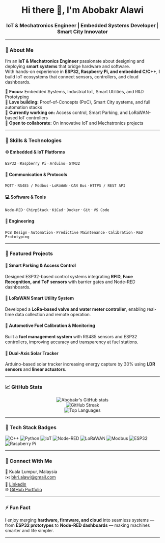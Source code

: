 <!-- Abobakr Alawi Al-Anbasah | IoT & Mechatronics Engineer -->

<h1 align="center">Hi there 👋, I'm Abobakr Alawi</h1>
<h3 align="center">IoT & Mechatronics Engineer | Embedded Systems Developer | Smart City Innovator</h3>

---

### 🚀 About Me  
I’m an **IoT & Mechatronics Engineer** passionate about designing and deploying **smart systems** that bridge hardware and software.  
With hands-on experience in **ESP32, Raspberry Pi, and embedded C/C++**, I build IoT ecosystems that connect sensors, controllers, and cloud dashboards.

🔹 **Focus:** Embedded Systems, Industrial IoT, Smart Utilities, and R&D Prototyping  
🔹 **Love building:** Proof-of-Concepts (PoC), Smart City systems, and full automation stacks  
🔹 **Currently working on:** Access control, Smart Parking, and LoRaWAN-based IoT controllers  
🔹 **Open to collaborate:** On innovative IoT and Mechatronics projects  

---

### 🧠 Skills & Technologies  

#### ⚙️ Embedded & IoT Platforms  
`ESP32` · `Raspberry Pi` · `Arduino` · `STM32`  

#### 📡 Communication & Protocols  
`MQTT` · `RS485 / Modbus` · `LoRaWAN` · `CAN Bus` · `HTTPS / REST API`  

#### 💻 Software & Tools  
`Node-RED` · `ChirpStack` · `KiCad` · `Docker` · `Git` · `VS Code`  

#### 🔩 Engineering  
`PCB Design` · `Automation` · `Predictive Maintenance` · `Calibration` · `R&D Prototyping`

---

### 🧩 Featured Projects  

#### 🔸 Smart Parking & Access Control  
Designed ESP32-based control systems integrating **RFID, Face Recognition, and ToF sensors** with barrier gates and Node-RED dashboards.

#### 🔸 LoRaWAN Smart Utility System  
Developed a **LoRa-based valve and water meter controller**, enabling real-time data collection and remote operation.

#### 🔸 Automotive Fuel Calibration & Monitoring  
Built a **fuel management system** with RS485 sensors and ESP32 controllers, improving accuracy and transparency at fuel stations.

#### 🔸 Dual-Axis Solar Tracker  
Arduino-based solar tracker increasing energy capture by 30% using **LDR sensors** and **linear actuators**.

---

### 📈 GitHub Stats  

<p align="center">
  <img src="https://github-readme-stats.vercel.app/api?username=sp-xd&show_icons=true&theme=tokyonight" alt="Abobakr's GitHub stats" />
  <br/>
  <img src="https://github-readme-streak-stats.herokuapp.com/?user=sp-xd&theme=tokyonight" alt="GitHub Streak" />
  <br/>
  <img src="https://github-readme-stats.vercel.app/api/top-langs/?username=sp-xd&layout=compact&theme=tokyonight" alt="Top Languages" />
</p>

---

### 🧰 Tech Stack Badges  
![C++](https://img.shields.io/badge/C++-blue?logo=c%2B%2B)
![Python](https://img.shields.io/badge/Python-yellow?logo=python)
![IoT](https://img.shields.io/badge/IoT-Innovation-green)
![Node-RED](https://img.shields.io/badge/Node--RED-Flow-red)
![LoRaWAN](https://img.shields.io/badge/LoRaWAN-Connected-orange)
![Modbus](https://img.shields.io/badge/Modbus-RS485-blue)
![ESP32](https://img.shields.io/badge/ESP32-Embedded-black)
![Raspberry Pi](https://img.shields.io/badge/Raspberry%20Pi-SBC-CC0000?logo=raspberrypi)

---

### 🤝 Connect With Me  
📍 Kuala Lumpur, Malaysia  
✉️ [bkri.alawi@gmail.com](mailto:bkri.alawi@gmail.com)  
💼 [LinkedIn](https://linkedin.com/in/abobakr-alawi)  
🌐 [GitHub Portfolio](https://github.com/sp-xd)

---

### ⚡ Fun Fact  
I enjoy merging **hardware, firmware, and cloud** into seamless systems — from **ESP32 prototypes** to **Node-RED dashboards** — making machines smarter and life simpler.

---
